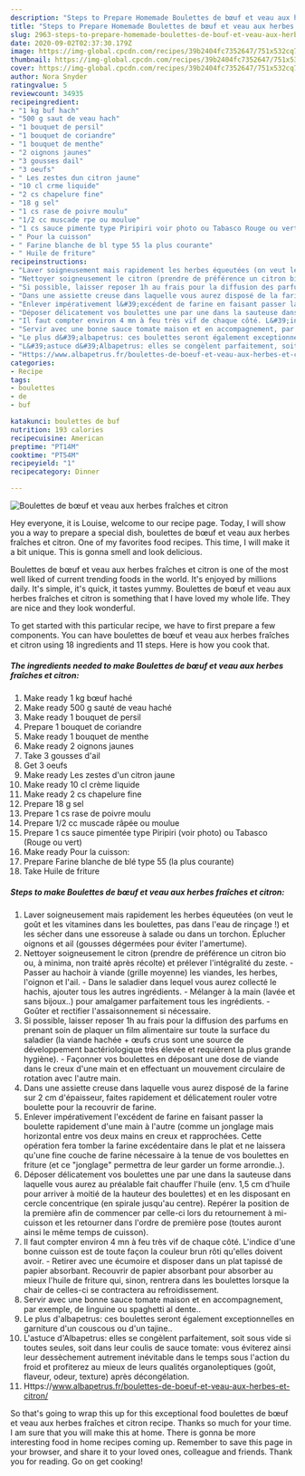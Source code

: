```yaml
---
description: "Steps to Prepare Homemade Boulettes de bœuf et veau aux herbes fraîches et citron"
title: "Steps to Prepare Homemade Boulettes de bœuf et veau aux herbes fraîches et citron"
slug: 2963-steps-to-prepare-homemade-boulettes-de-bouf-et-veau-aux-herbes-fraiches-et-citron
date: 2020-09-02T02:37:30.179Z
image: https://img-global.cpcdn.com/recipes/39b2404fc7352647/751x532cq70/boulettes-de-boeuf-et-veau-aux-herbes-fraiches-et-citron-photo-principale-de-la-recette.jpg
thumbnail: https://img-global.cpcdn.com/recipes/39b2404fc7352647/751x532cq70/boulettes-de-boeuf-et-veau-aux-herbes-fraiches-et-citron-photo-principale-de-la-recette.jpg
cover: https://img-global.cpcdn.com/recipes/39b2404fc7352647/751x532cq70/boulettes-de-boeuf-et-veau-aux-herbes-fraiches-et-citron-photo-principale-de-la-recette.jpg
author: Nora Snyder
ratingvalue: 5
reviewcount: 34935
recipeingredient:
- "1 kg buf hach"
- "500 g saut de veau hach"
- "1 bouquet de persil"
- "1 bouquet de coriandre"
- "1 bouquet de menthe"
- "2 oignons jaunes"
- "3 gousses dail"
- "3 oeufs"
- " Les zestes dun citron jaune"
- "10 cl crme liquide"
- "2 cs chapelure fine"
- "18 g sel"
- "1 cs rase de poivre moulu"
- "1/2 cc muscade rpe ou moulue"
- "1 cs sauce pimente type Piripiri voir photo ou Tabasco Rouge ou vert"
- " Pour la cuisson"
- " Farine blanche de bl type 55 la plus courante"
- " Huile de friture"
recipeinstructions:
- "Laver soigneusement mais rapidement les herbes équeutées (on veut le goût et les vitamines dans les boulettes, pas dans l&#39;eau de rinçage !) et les sécher dans une essoreuse à salade ou dans un torchon. Éplucher oignons et ail (gousses dégermées pour éviter l&#39;amertume)."
- "Nettoyer soigneusement le citron (prendre de préférence un citron bio ou, à minima, non traité après récolte) et prélever l&#39;intégralité du zeste. Passer au hachoir à viande (grille moyenne) les viandes, les herbes, l&#39;oignon et l&#39;ail. Dans le saladier dans lequel vous aurez collecté le hachis, ajouter tous les autres ingrédients. Mélanger à la main (lavée et sans bijoux..) pour amalgamer parfaitement tous les ingrédients. Goûter et rectifier l&#39;assaisonnement si nécessaire."
- "Si possible, laisser reposer 1h au frais pour la diffusion des parfums en prenant soin de plaquer un film alimentaire sur toute la surface du saladier (la viande hachée + œufs crus sont une source de développement bactériologique très élevée et requièrent la plus grande hygiène). Façonner vos boulettes en déposant une dose de viande dans le creux d&#39;une main et en effectuant un mouvement circulaire de rotation avec l&#39;autre main."
- "Dans une assiette creuse dans laquelle vous aurez disposé de la farine sur 2 cm d&#39;épaisseur, faites rapidement et délicatement rouler votre boulette pour la recouvrir de farine."
- "Enlever impérativement l&#39;excédent de farine en faisant passer la boulette rapidement d&#39;une main à l&#39;autre (comme un jonglage mais horizontal entre vos deux mains en creux et rapprochées. Cette opération fera tomber la farine excédentaire dans le plat et ne laissera qu&#39;une fine couche de farine nécessaire à la tenue de vos boulettes en friture (et ce &#34;jonglage&#34; permettra de leur garder un forme arrondie..)."
- "Déposer délicatement vos boulettes une par une dans la sauteuse dans laquelle vous aurez au préalable fait chauffer l&#39;huile (env. 1,5 cm d&#39;huile pour arriver à moitié de la hauteur des boulettes) et en les disposant en cercle concentrique (en spirale jusqu&#39;au centre). Repérer la position de la première afin de commencer par celle-ci lors du retournement à mi-cuisson et les retourner dans l&#39;ordre de première pose (toutes auront ainsi le même temps de cuisson)."
- "Il faut compter environ 4 mn à feu très vif de chaque côté. L&#39;indice d&#39;une bonne cuisson est de toute façon la couleur brun rôti qu&#39;elles doivent avoir. Retirer avec une écumoire et disposer dans un plat tapissé de papier absorbant. Recouvrir de papier absorbant pour absorber au mieux l&#39;huile de friture qui, sinon, rentrera dans les boulettes lorsque la chair de celles-ci se contractera au refroidissement."
- "Servir avec une bonne sauce tomate maison et en accompagnement, par exemple, de linguine ou spaghetti al dente.."
- "Le plus d&#39;albapetrus: ces boulettes seront également exceptionnelles en garniture d&#39;un couscous ou d&#39;un tajine.."
- "L&#39;astuce d&#39;Albapetrus: elles se congèlent parfaitement, soit sous vide si toutes seules, soit dans leur coulis de sauce tomate: vous éviterez ainsi leur dessèchement autrement inévitable dans le temps sous l&#39;action du froid et profiterez au mieux de leurs qualités organoleptiques (goût, flaveur, odeur, texture) après décongélation."
- "Https://www.albapetrus.fr/boulettes-de-boeuf-et-veau-aux-herbes-et-citron/"
categories:
- Recipe
tags:
- boulettes
- de
- buf

katakunci: boulettes de buf 
nutrition: 193 calories
recipecuisine: American
preptime: "PT14M"
cooktime: "PT54M"
recipeyield: "1"
recipecategory: Dinner

---
```



![Boulettes de bœuf et veau aux herbes fraîches et citron](https://img-global.cpcdn.com/recipes/39b2404fc7352647/751x532cq70/boulettes-de-boeuf-et-veau-aux-herbes-fraiches-et-citron-photo-principale-de-la-recette.jpg)

Hey everyone, it is Louise, welcome to our recipe page. Today, I will show you a way to prepare a special dish, boulettes de bœuf et veau aux herbes fraîches et citron. One of my favorites food recipes. This time, I will make it a bit unique. This is gonna smell and look delicious.

Boulettes de bœuf et veau aux herbes fraîches et citron is one of the most well liked of current trending foods in the world. It's enjoyed by millions daily. It's simple, it's quick, it tastes yummy. Boulettes de bœuf et veau aux herbes fraîches et citron is something that I have loved my whole life. They are nice and they look wonderful.




To get started with this particular recipe, we have to first prepare a few components. You can have boulettes de bœuf et veau aux herbes fraîches et citron using 18 ingredients and 11 steps. Here is how you cook that.

<!--inarticleads1-->

##### The ingredients needed to make Boulettes de bœuf et veau aux herbes fraîches et citron:

1. Make ready 1 kg bœuf haché
1. Make ready 500 g sauté de veau haché
1. Make ready 1 bouquet de persil
1. Prepare 1 bouquet de coriandre
1. Make ready 1 bouquet de menthe
1. Make ready 2 oignons jaunes
1. Take 3 gousses d&#39;ail
1. Get 3 oeufs
1. Make ready  Les zestes d&#39;un citron jaune
1. Make ready 10 cl crème liquide
1. Make ready 2 cs chapelure fine
1. Prepare 18 g sel
1. Prepare 1 cs rase de poivre moulu
1. Prepare 1/2 cc muscade râpée ou moulue
1. Prepare 1 cs sauce pimentée type Piripiri (voir photo) ou Tabasco (Rouge ou vert)
1. Make ready  Pour la cuisson:
1. Prepare  Farine blanche de blé type 55 (la plus courante)
1. Take  Huile de friture




<!--inarticleads2-->

##### Steps to make Boulettes de bœuf et veau aux herbes fraîches et citron:

1. Laver soigneusement mais rapidement les herbes équeutées (on veut le goût et les vitamines dans les boulettes, pas dans l&#39;eau de rinçage !) et les sécher dans une essoreuse à salade ou dans un torchon. Éplucher oignons et ail (gousses dégermées pour éviter l&#39;amertume).
1. Nettoyer soigneusement le citron (prendre de préférence un citron bio ou, à minima, non traité après récolte) et prélever l&#39;intégralité du zeste. - Passer au hachoir à viande (grille moyenne) les viandes, les herbes, l&#39;oignon et l&#39;ail. - Dans le saladier dans lequel vous aurez collecté le hachis, ajouter tous les autres ingrédients. - Mélanger à la main (lavée et sans bijoux..) pour amalgamer parfaitement tous les ingrédients. - Goûter et rectifier l&#39;assaisonnement si nécessaire.
1. Si possible, laisser reposer 1h au frais pour la diffusion des parfums en prenant soin de plaquer un film alimentaire sur toute la surface du saladier (la viande hachée + œufs crus sont une source de développement bactériologique très élevée et requièrent la plus grande hygiène). - Façonner vos boulettes en déposant une dose de viande dans le creux d&#39;une main et en effectuant un mouvement circulaire de rotation avec l&#39;autre main.
1. Dans une assiette creuse dans laquelle vous aurez disposé de la farine sur 2 cm d&#39;épaisseur, faites rapidement et délicatement rouler votre boulette pour la recouvrir de farine.
1. Enlever impérativement l&#39;excédent de farine en faisant passer la boulette rapidement d&#39;une main à l&#39;autre (comme un jonglage mais horizontal entre vos deux mains en creux et rapprochées. Cette opération fera tomber la farine excédentaire dans le plat et ne laissera qu&#39;une fine couche de farine nécessaire à la tenue de vos boulettes en friture (et ce &#34;jonglage&#34; permettra de leur garder un forme arrondie..).
1. Déposer délicatement vos boulettes une par une dans la sauteuse dans laquelle vous aurez au préalable fait chauffer l&#39;huile (env. 1,5 cm d&#39;huile pour arriver à moitié de la hauteur des boulettes) et en les disposant en cercle concentrique (en spirale jusqu&#39;au centre). Repérer la position de la première afin de commencer par celle-ci lors du retournement à mi-cuisson et les retourner dans l&#39;ordre de première pose (toutes auront ainsi le même temps de cuisson).
1. Il faut compter environ 4 mn à feu très vif de chaque côté. L&#39;indice d&#39;une bonne cuisson est de toute façon la couleur brun rôti qu&#39;elles doivent avoir. - Retirer avec une écumoire et disposer dans un plat tapissé de papier absorbant. Recouvrir de papier absorbant pour absorber au mieux l&#39;huile de friture qui, sinon, rentrera dans les boulettes lorsque la chair de celles-ci se contractera au refroidissement.
1. Servir avec une bonne sauce tomate maison et en accompagnement, par exemple, de linguine ou spaghetti al dente..
1. Le plus d&#39;albapetrus: ces boulettes seront également exceptionnelles en garniture d&#39;un couscous ou d&#39;un tajine..
1. L&#39;astuce d&#39;Albapetrus: elles se congèlent parfaitement, soit sous vide si toutes seules, soit dans leur coulis de sauce tomate: vous éviterez ainsi leur dessèchement autrement inévitable dans le temps sous l&#39;action du froid et profiterez au mieux de leurs qualités organoleptiques (goût, flaveur, odeur, texture) après décongélation.
1. Https://www.albapetrus.fr/boulettes-de-boeuf-et-veau-aux-herbes-et-citron/




So that's going to wrap this up for this exceptional food boulettes de bœuf et veau aux herbes fraîches et citron recipe. Thanks so much for your time. I am sure that you will make this at home. There is gonna be more interesting food in home recipes coming up. Remember to save this page in your browser, and share it to your loved ones, colleague and friends. Thank you for reading. Go on get cooking!
